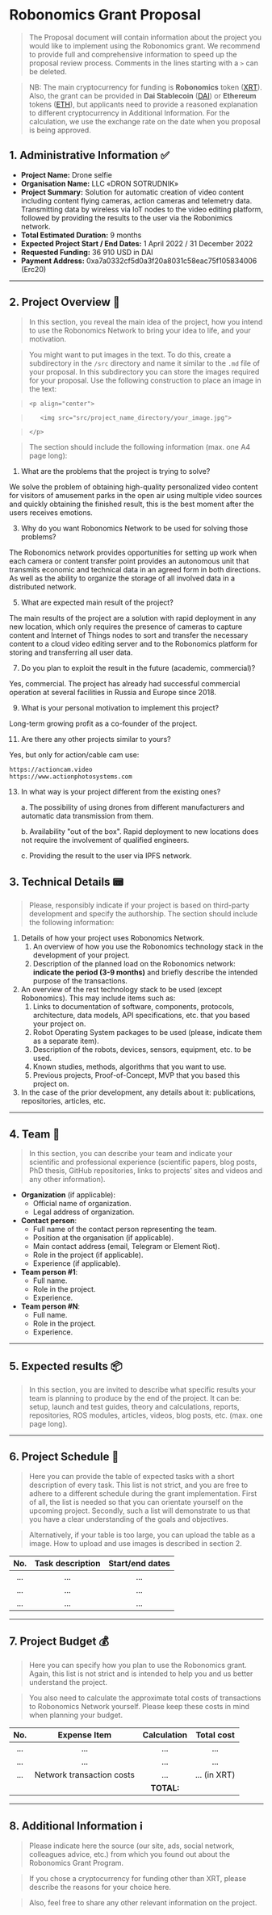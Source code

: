 # Robonomics Grant Proposal

> The Proposal document will contain information about the project you would like to implement using the Robonomics grant. We recommend to provide full and comprehensive information to speed up the proposal review process. Comments in the lines starting with a `>` can be deleted.

> NB: The main cryptocurrency for funding is **Robonomics** token ([XRT](https://www.coingecko.com/en/coins/robonomics-network)). Also, the grant can be provided in **Dai Stablecoin** ([DAI](https://www.coingecko.com/en/coins/dai)) or **Ethereum** tokens ([ETH](https://www.coingecko.com/en/coins/ethereum)), but applicants need to provide a reasoned explanation to different cryptocurrency in Additional Information. For the calculation, we use the exchange rate on the date when you proposal is being approved.

## 1. Administrative Information :white_check_mark:

* **Project Name:** Drone selfie
* **Organisation Name:** LLC «DRON SOTRUDNIK»
* **Project Summary:** Solution for automatic creation of video content including content flying cameras, action cameras and  telemetry data. Transmitting data by wireless via IoT nodes to the video editing platform, followed by providing the results to the user via the Robonimics network.
* **Total Estimated Duration:** 9 months
* **Expected Project Start / End Dates:** 1 April 2022 / 31 December 2022
* **Requested Funding:** 36 910 USD in DAI
* **Payment Address:** 0xa7a0332cf5d0a3f20a8031c58eac75f105834006 (Erc20)

---

## 2. Project Overview :bookmark_tabs:

> In this section, you reveal the main idea of the project, how you intend to use the Robonomics Network to bring your idea to life, and your motivation. 

> You might want to put images in the text. To do this, create a subdirectory in the `/src` directory and name it similar to the `.md` file of your proposal. In this subdirectory you can store the images required for your proposal. Use the following construction to place an image in the text:

> `<p align="center">`

> `   <img src="src/project_name_directory/your_image.jpg">`

> `</p>`

> The section should include the following information (max. one A4 page long):

1. What are the problems that the project is trying to solve?
    
We solve the problem of obtaining high-quality personalized video content for visitors of amusement parks in the open air using multiple video sources and quickly obtaining the finished result, this is the best moment after the users receives emotions.
    
3. Why do you want Robonomics Network to be used for solving those problems? 

The Robonomics network provides opportunities for setting up work when each camera or content transfer point provides an autonomous unit that transmits economic and technical data in an agreed form in both directions. As well as the ability to organize the storage of all involved data in a distributed network.

5. What are expected main result of the project?

The main results of the project are a solution with rapid deployment in any new location, which only requires the presence of cameras to capture content and Internet of Things nodes to sort and transfer the necessary content to a cloud video editing server and to the Robonomics platform for storing and transferring all user data.

7. Do you plan to exploit the result in the future (academic, commercial)?

Yes, commercial. The project has already had successful commercial operation at several facilities in Russia and Europe since 2018.

9. What is your personal motivation to implement this project?

Long-term growing profit as a co-founder of the project.

11. Are there any other projects similar to yours? 

Yes, but only for action/cable cam use:
	
	https://actioncam.video
	https://www.actionphotosystems.com
    
13. In what way is your project different from the existing ones?

	a. The possibility of using drones from different manufacturers and automatic data transmission from them.

	b. Availability "out of the box". Rapid deployment to new locations does not require the involvement of qualified engineers.

	c. Providing the result to the user via IPFS network.


## 3. Technical Details :pager:

> Please, responsibly indicate if your project is based on third-party development and specify the authorship. The section should include the following information: 

1. Details of how your project uses Robonomics Network.
    1. An overview of how you use the Robonomics technology stack in the development of your project.
    2. Description of the planned load on the Robonomics network: **indicate the period (3-9 months)** and briefly describe the intended purpose of the transactions.
2. An overview of the rest technology stack to be used (except Robonomics). This may include items such as: 
    1. Links to documentation of software, components, protocols, architecture, data models, API specifications, etc. that you based your project on.
    2. Robot Operating System packages to be used (please, indicate them as a separate item).
    3. Description of the robots, devices, sensors, equipment, etc. to be used.
    4. Known studies, methods, algorithms that you want to use.
    5. Previous projects, Proof-of-Concept, MVP that you based this project on.
3. In the case of the prior development, any details about it: publications, repositories, articles, etc.

---

## 4. Team :busts_in_silhouette:

> In this section, you can describe your team and indicate your scientific and professional experience (scientific papers, blog posts, PhD thesis, GitHub repositories, links to projects’ sites and videos and any other information).

* **Organization** (if applicable):
    * Official name of organization.
    * Legal address of organization.
* **Contact person**:
    * Full name of the contact person representing the team.
    * Position at the organisation (if applicable).
    * Main contact address (email, Telegram or Element Riot).
    * Role in the project (if applicable).
    * Experience (if applicable).
* **Team person #1**:
    * Full name.
    * Role in the project.
    * Experience.
* **Team person #N**:
    * Full name.
    * Role in the project.
    * Experience.

---

## 5. Expected results :package:

> In this section, you are invited to describe what specific results your team is planning to produce by the end of the project. It can be: setup, launch and test guides, theory and calculations, reports, repositories, ROS modules, articles, videos, blog posts, etc. (max. one page long).

---

## 6. Project Schedule :date:

> Here you can provide the table of expected tasks with a short description of every task. This list is not strict, and you are free to adhere to a different schedule during the grant implementation. First of all, the list is needed so that you can orientate yourself on the upcoming project. Secondly, such a list will demonstrate to us that you have a clear understanding of the goals and objectives.

> Alternatively, if your table is too large, you can upload the table as a image. How to upload and use images is described in section 2.

| No. | Task description | Start/end dates |
|:---:|:----------------:|:---------------:|
| ... |        ...       |       ...       |
| ... |        ...       |       ...       |
| ... |        ...       |       ...       |

---

## 7. Project Budget :moneybag:

> Here you can specify how you plan to use the Robonomics grant. Again, this list is not strict and is intended to help you and us better understand the project.

> You also need to calculate the approximate total costs of transactions to Robonomics Network yourself. Please keep these costs in mind when planning your budget.

| No. |       Expense Item      |   Calculation   |   Total cost    |
|:---:|:-----------------------:|:---------------:|:---------------:|
| ... |           ...           |       ...       |     ...         |
| ... |           ...           |       ...       |     ...         |
| ... |Network transaction costs|       ...       |     ... (in XRT)|
|     |                         |    **TOTAL:**   |                 |

---

## 8. Additional Information :information_source: 

> Please indicate here the source (our site, ads, social network, colleagues advice, etc.) from which you found out about the Robonomics Grant Program.

> If you chose a cryptocurrency for funding other than XRT, please describe the reasons for your choice here.

> Also, feel free to share any other relevant information on the project. 

